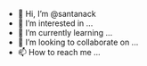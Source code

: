 - 👋 Hi, I’m @santanack
- 👀 I’m interested in ...
- 🌱 I’m currently learning ...
- 💞️ I’m looking to collaborate on ...
- 📫 How to reach me ...

<!---
santanack/santanack is a ✨ special ✨ repository because its `README.md` (this file) appears on your GitHub profile.
You can click the Preview link to take a look at your changes.
--->
